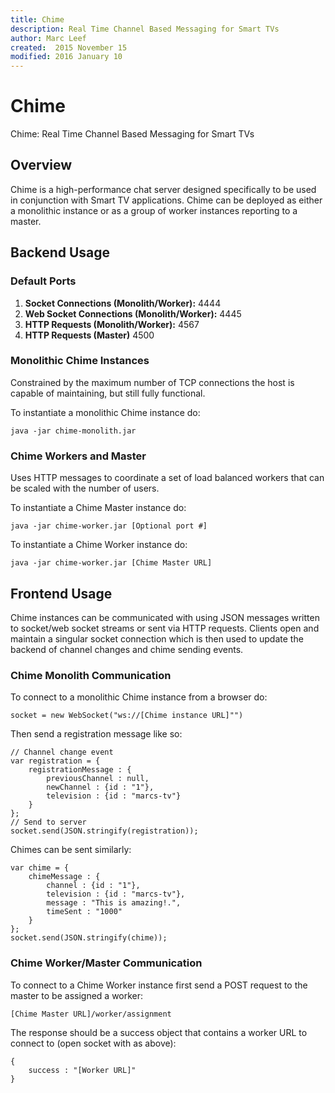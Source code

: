 ```yaml
---
title: Chime
description: Real Time Channel Based Messaging for Smart TVs
author: Marc Leef
created:  2015 November 15
modified: 2016 January 10
---
```


# Chime
Chime: Real Time Channel Based Messaging for Smart TVs

## Overview
Chime is a high-performance chat server designed specifically to be used in conjunction with Smart TV applications. Chime can be deployed as either a monolithic instance or as a group of worker instances reporting to a master.


## Backend Usage

### Default Ports
1. **Socket Connections (Monolith/Worker):**
	4444
2. **Web Socket Connections (Monolith/Worker):**
	4445
3. **HTTP Requests (Monolith/Worker):**
	4567
4. **HTTP Requests (Master)**
	4500

### Monolithic Chime Instances

Constrained by the maximum number of TCP connections the host is capable of maintaining, but still fully functional.

To instantiate a monolithic Chime instance do:

```
java -jar chime-monolith.jar
```

### Chime Workers and Master

Uses HTTP messages to coordinate a set of load balanced workers that can be scaled with the number of users.

To instantiate a Chime Master instance do:

```
java -jar chime-worker.jar [Optional port #]
```

To instantiate a Chime Worker instance do:

```
java -jar chime-worker.jar [Chime Master URL]
```

## Frontend Usage

Chime instances can be communicated with using JSON messages written to socket/web socket streams or sent via HTTP requests. Clients open and maintain
a singular socket connection which is then used to update the backend of channel changes and chime sending events. 


### Chime Monolith Communication

To connect to a monolithic Chime instance from a browser do:

```
socket = new WebSocket("ws://[Chime instance URL]"")
```

Then send a registration message like so:

```
// Channel change event
var registration = {
    registrationMessage : {
        previousChannel : null,
        newChannel : {id : "1"},
        television : {id : "marcs-tv"}
    }
};
// Send to server
socket.send(JSON.stringify(registration));
```

Chimes can be sent similarly:
```
var chime = {
    chimeMessage : {
        channel : {id : "1"},
        television : {id : "marcs-tv"},
        message : "This is amazing!.",
        timeSent : "1000"
    }
};
socket.send(JSON.stringify(chime));
```

### Chime Worker/Master Communication

To connect to a Chime Worker instance first send a POST request to the master to be assigned a worker:
```
[Chime Master URL]/worker/assignment
```

The response should be a success object that contains a worker URL to connect to (open socket with as above):
```
{
    success : "[Worker URL]"
}
```

